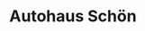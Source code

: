 ---
title: "Autohaus Schön"
url: /bautzen/autohaus-schoen-neusalzaer-strasse-2/
shop: Autowerkstatt
---